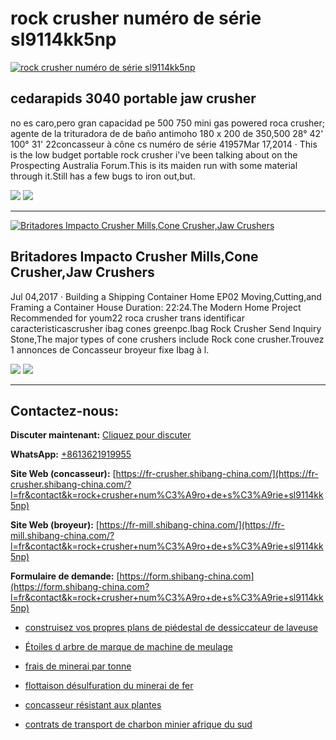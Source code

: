 # rock crusher numéro de série sl9114kk5np

<a href="https://swt.shibang-china.com/?l=fr&img&k=rock+crusher+num%C3%A9ro+de+s%C3%A9rie+sl9114kk5np" target="_blank">![rock crusher numéro de série sl9114kk5np](http://static.shibang-china.com/all-800x300/817.jpg)</a>

## cedarapids 3040 portable jaw crusher
no es caro,pero gran capacidad pe 500 750 mini gas powered roca crusher; agente de la trituradora de de baño antimoho 180 x 200 de 350,500 28° 42' 100° 31' 22concasseur à cône cs numéro de série 41957Mar 17,2014 · This is the low budget portable rock crusher i've been talking about on the Prospecting Australia Forum.This is its maiden run with some material through it.Still has a few bugs to iron out,but.


<a href="https://whatsapp.shibangsoft.com/WhatsApp.php" target="_blank" title="WhatsApp">![](http://static.shibang-china.com/icon/whatsapp.png)</a> <a href="https://swt.shibang-china.com/?l=fr&icon&k=rock+crusher+num%C3%A9ro+de+s%C3%A9rie+sl9114kk5np" target="_blank">![](http://static.shibang-china.com/icon/chat-fr.png)</a>

---

<a href="https://swt.shibang-china.com/?l=fr&img&k=rock+crusher+num%C3%A9ro+de+s%C3%A9rie+sl9114kk5np" target="_blank">![Britadores Impacto Crusher Mills,Cone Crusher,Jaw Crushers](http://static.shibang-china.com/all-800x300/578.jpg)</a>

## Britadores Impacto Crusher Mills,Cone Crusher,Jaw Crushers
Jul 04,2017 · Building a Shipping Container Home EP02 Moving,Cutting,and Framing a Container House Duration: 22:24.The Modern Home Project Recommended for youm22 roca crusher trans identificar caracteristicascrusher ibag cones greenpc.Ibag Rock Crusher Send Inquiry Stone,The major types of cone crushers include Rock cone crusher.Trouvez 1 annonces de Concasseur broyeur fixe Ibag à l.


<a href="https://whatsapp.shibangsoft.com/WhatsApp.php" target="_blank" title="WhatsApp">![](http://static.shibang-china.com/icon/whatsapp.png)</a> <a href="https://swt.shibang-china.com/?l=fr&icon&k=rock+crusher+num%C3%A9ro+de+s%C3%A9rie+sl9114kk5np" target="_blank">![](http://static.shibang-china.com/icon/chat-fr.png)</a>

---
## Contactez-nous:

**Discuter maintenant:** [Cliquez pour discuter](https://swt.shibang-china.com?l=fr&contact&k=rock+crusher+num%C3%A9ro+de+s%C3%A9rie+sl9114kk5np)

**WhatsApp:**  [+8613621919955](https://whatsapp.shibangsoft.com/WhatsApp.php)

**Site Web (concasseur):** [https://fr-crusher.shibang-china.com/](https://fr-crusher.shibang-china.com/?l=fr&contact&k=rock+crusher+num%C3%A9ro+de+s%C3%A9rie+sl9114kk5np)

**Site Web (broyeur):** [https://fr-mill.shibang-china.com/](https://fr-mill.shibang-china.com/?l=fr&contact&k=rock+crusher+num%C3%A9ro+de+s%C3%A9rie+sl9114kk5np)

**Formulaire de demande:** [https://form.shibang-china.com](https://form.shibang-china.com?l=fr&contact&k=rock+crusher+num%C3%A9ro+de+s%C3%A9rie+sl9114kk5np)

* [construisez vos propres plans de piédestal de dessiccateur de laveuse](../9/construisez%20vos%20propres%20plans%20de%20pi%C3%A9destal%20de%20dessiccateur%20de%20laveuse.md)

* [Étoiles d arbre de marque de machine de meulage](../4/%C3%89toiles%20d%20arbre%20de%20marque%20de%20machine%20de%20meulage.md)

* [frais de minerai par tonne](../2/frais%20de%20minerai%20par%20tonne.md)

* [flottaison désulfuration du minerai de fer](../2/flottaison%20d%C3%A9sulfuration%20du%20minerai%20de%20fer.md)

* [concasseur résistant aux plantes](../8/concasseur%20r%C3%A9sistant%20aux%20plantes.md)

* [contrats de transport de charbon minier afrique du sud](../4/contrats%20de%20transport%20de%20charbon%20minier%20afrique%20du%20sud.md)